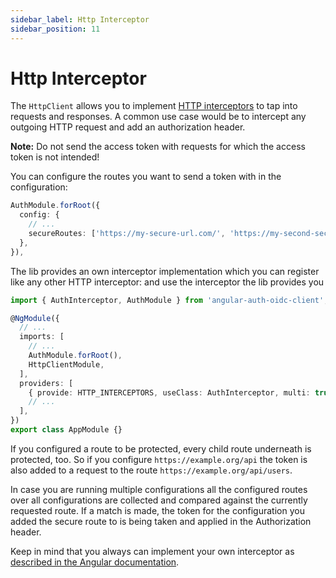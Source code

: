 ```yaml
---
sidebar_label: Http Interceptor
sidebar_position: 11
---
```


# Http Interceptor

The `HttpClient` allows you to implement [HTTP interceptors](https://angular.io/guide/http#intercepting-requests-and-responses) to tap into requests and responses. A common use case would be to intercept any outgoing HTTP request and add an authorization header.

**Note:** Do not send the access token with requests for which the access token is not intended!

You can configure the routes you want to send a token with in the configuration:

```ts
AuthModule.forRoot({
  config: {
    // ...
    secureRoutes: ['https://my-secure-url.com/', 'https://my-second-secure-url.com/'],
  },
}),
```

The lib provides an own interceptor implementation which you can register like any other HTTP interceptor:
and use the interceptor the lib provides you

```ts
import { AuthInterceptor, AuthModule } from 'angular-auth-oidc-client';

@NgModule({
  // ...
  imports: [
    // ...
    AuthModule.forRoot(),
    HttpClientModule,
  ],
  providers: [
    { provide: HTTP_INTERCEPTORS, useClass: AuthInterceptor, multi: true },
    // ...
  ],
})
export class AppModule {}
```

If you configured a route to be protected, every child route underneath is protected, too. So if you configure `https://example.org/api` the token is also added to a request to the route `https://example.org/api/users`.

In case you are running multiple configurations all the configured routes over all configurations are collected and compared against the currently requested route. If a match is made, the token for the configuration you added the secure route to is being taken and applied in the Authorization header.

Keep in mind that you always can implement your own interceptor as [described in the Angular documentation](https://angular.io/guide/http#intercepting-requests-and-responses).
